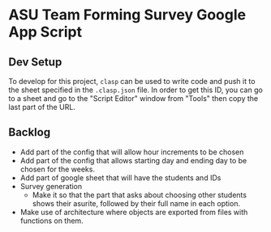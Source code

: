 # ASU Team Forming Survey Google App Script

## Dev Setup

To develop for this project, `clasp` can be used to write code and push it to the sheet specified in the `.clasp.json` file. In order to get this ID, you can go to a sheet and go to the "Script Editor" window from "Tools" then copy the last part of the URL.

## Backlog

- Add part of the config that will allow hour increments to be chosen
- Add part of the config that allows starting day and ending day to be chosen for the weeks.
- Add part of google sheet that will have the students and IDs
- Survey generation
   - Make it so that the part that asks about choosing other students shows their asurite, followed by their full name in each option.
- Make use of architecture where objects are exported from files with functions on them.